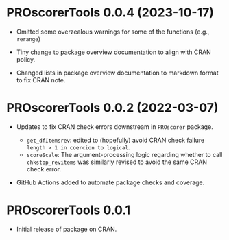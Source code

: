 # PROscorerTools 0.0.4 (2023-10-17)

* Omitted some overzealous warnings for some of the functions (e.g., `rerange`)

* Tiny change to package overview documentation to align with CRAN policy. 

* Changed lists in package overview documentation to markdown format to fix CRAN note.


# PROscorerTools 0.0.2 (2022-03-07)

* Updates to fix CRAN check errors downstream in `PROscorer` package. 
  * `get_dfItemsrev`: edited to (hopefully) avoid CRAN check
  failure `length > 1 in coercion to logical`.
  * `scoreScale`: The argument-processing logic regarding whether to call
  `chkstop_revitems` was similarly revised to avoid the same CRAN check error.

* GitHub Actions added to automate package checks and coverage.

# PROscorerTools 0.0.1

* Initial release of package on CRAN.  
